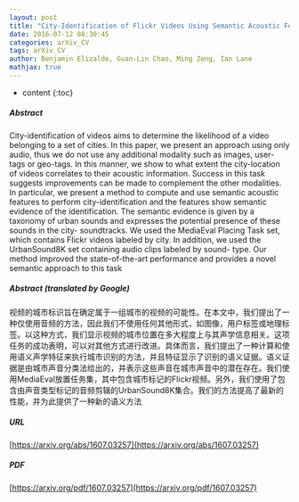 ```yaml
---
layout: post
title: "City-Identification of Flickr Videos Using Semantic Acoustic Features"
date: 2016-07-12 08:30:45
categories: arXiv_CV
tags: arXiv_CV
author: Benjamin Elizalde, Guan-Lin Chao, Ming Zeng, Ian Lane
mathjax: true
---
```


* content
{:toc}

##### Abstract
City-identification of videos aims to determine the likelihood of a video belonging to a set of cities. In this paper, we present an approach using only audio, thus we do not use any additional modality such as images, user-tags or geo-tags. In this manner, we show to what extent the city-location of videos correlates to their acoustic information. Success in this task suggests improvements can be made to complement the other modalities. In particular, we present a method to compute and use semantic acoustic features to perform city-identification and the features show semantic evidence of the identification. The semantic evidence is given by a taxonomy of urban sounds and expresses the potential presence of these sounds in the city- soundtracks. We used the MediaEval Placing Task set, which contains Flickr videos labeled by city. In addition, we used the UrbanSound8K set containing audio clips labeled by sound- type. Our method improved the state-of-the-art performance and provides a novel semantic approach to this task

##### Abstract (translated by Google)
视频的城市标识旨在确定属于一组城市的视频的可能性。在本文中，我们提出了一种仅使用音频的方法，因此我们不使用任何其他形式，如图像，用户标签或地理标签。以这种方式，我们显示视频的城市位置在多大程度上与其声学信息相关。这项任务的成功表明，可以对其他方式进行改进。具体而言，我们提出了一种计算和使用语义声学特征来执行城市识别的方法，并且特征显示了识别的语义证据。语义证据是由城市声音分类法给出的，并表示这些声音在城市声音中的潜在存在。我们使用MediaEval放置任务集，其中包含城市标记的Flickr视频。另外，我们使用了包含由声音类型标记的音频剪辑的UrbanSound8K集合。我们的方法提高了最新的性能，并为此提供了一种新的语义方法

##### URL
[https://arxiv.org/abs/1607.03257](https://arxiv.org/abs/1607.03257)

##### PDF
[https://arxiv.org/pdf/1607.03257](https://arxiv.org/pdf/1607.03257)

